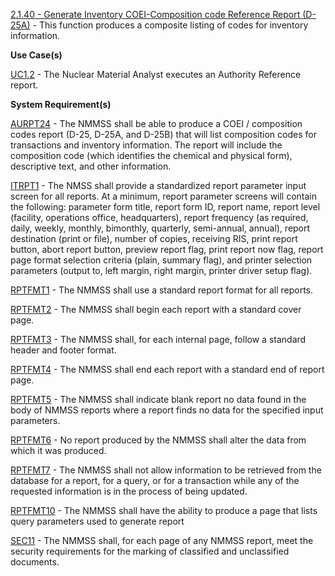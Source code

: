 <a href="https://dev.azure.com/Link-Technologies/NMMSS%20Requirements/_workitems/edit/129/" target="_blank">2.1.40 - Generate Inventory COEI-Composition code Reference Report (D-25A)</a> - This function produces a composite listing of codes for inventory information.


**Use Case(s)**

<a href="https://dev.azure.com/Link-Technologies/NMMSS%20Requirements/_workitems/edit/119/" target="_blank">UC1.2</a> - The Nuclear Material Analyst executes an Authority Reference report.

**System Requirement(s)**

<a href="https://dev.azure.com/Link-Technologies/NMMSS%20Requirements/_workitems/edit/446/" target="_blank">AURPT24</a> - The NMMSS shall be able to produce a COEI / composition codes report (D-25, D-25A, and D-25B) that will list composition codes for transactions and inventory information. The report will include the composition code (which identifies the chemical and physical form), descriptive text, and other information.

<a href="https://dev.azure.com/Link-Technologies/NMMSS%20Requirements/_workitems/edit/434/" target="_blank">ITRPT1</a> - The NMSS shall provide a standardized report parameter input screen for all reports. At a minimum, report parameter screens will contain the following: parameter form title, report form ID, report name, report level (facility, operations office, headquarters), report frequency (as required, daily, weekly, monthly, bimonthly, quarterly, semi-annual, annual), report destination (print or file), number of copies, receiving RIS, print report button, abort report button, preview report flag, print report now flag, report page format selection criteria (plain, summary flag), and printer selection parameters (output to, left margin, right margin, printer driver setup flag).

<a href="https://dev.azure.com/Link-Technologies/NMMSS%20Requirements/_workitems/edit/435/" target="_blank">RPTFMT1</a> - The NMMSS shall use a standard report format for all reports.

<a href="https://dev.azure.com/Link-Technologies/NMMSS%20Requirements/_workitems/edit/631/" target="_blank">RPTFMT2</a> - The NMMSS shall begin each report with a standard cover page.

<a href="https://dev.azure.com/Link-Technologies/NMMSS%20Requirements/_workitems/edit/632/" target="_blank">RPTFMT3</a> - The NMMSS shall, for each internal page, follow a standard header and footer format.

<a href="https://dev.azure.com/Link-Technologies/NMMSS%20Requirements/_workitems/edit/633/" target="_blank">RPTFMT4</a> - The NMMSS shall end each report with a standard end of report page.

<a href="https://dev.azure.com/Link-Technologies/NMMSS%20Requirements/_workitems/edit/634/" target="_blank">RPTFMT5</a> - The NMMSS shall indicate blank report no data found in the body of NMMSS reports where a report finds no data for the specified input parameters.

<a href="https://dev.azure.com/Link-Technologies/NMMSS%20Requirements/_workitems/edit/635/" target="_blank">RPTFMT6</a> - No report produced by the NMMSS shall alter the data from which it was produced.

<a href="https://dev.azure.com/Link-Technologies/NMMSS%20Requirements/_workitems/edit/636/" target="_blank">RPTFMT7</a> - The NMMSS shall not allow information to be retrieved from the database for a report, for a query, or for a transaction while any of the requested information is in the process of being updated.

<a href="https://dev.azure.com/Link-Technologies/NMMSS%20Requirements/_workitems/edit/637/" target="_blank">RPTFMT10</a> - The NMMSS shall have the ability to produce a page that lists query parameters used to generate report

<a href="https://dev.azure.com/Link-Technologies/NMMSS%20Requirements/_workitems/edit/638/" target="_blank">SEC11</a> - The NMMSS shall, for each page of any NMMSS report, meet the security requirements for the marking of classified and unclassified documents.